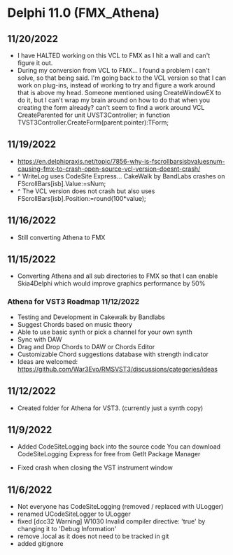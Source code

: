# Delphi 11.0 (FMX_Athena)

## 11/20/2022
- I have HALTED working on this VCL to FMX as I hit a wall and can't figure it out.
- During my conversion from VCL to FMX... I found a problem I can't solve, so that being said.
I'm going back to the VCL version so that I can work on plug-ins, instead of working to try and
figure a work around that is above my head.  Someone mentioned using CreateWindowEX to do it, 
but I can't wrap my brain around on how to do that when you creating the form already?
can't seem to find a work around VCL CreateParented for unit UVST3Controller;
in function TVST3Controller.CreateForm(parent:pointer):TForm;

## 11/19/2022
- https://en.delphipraxis.net/topic/7856-why-is-fscrollbarsisbvaluesnum-causing-fmx-to-crash-open-source-vcl-version-doesnt-crash/
- ^ WriteLog uses CodeSite Express... CakeWalk by BandLabs crashes on FScrollBars[isb].Value:=sNum;
- ^ The VCL version does not cra﻿sh but also uses FScrollBars[isb].Position:=round(100*value); 

## 11/16/2022
- Still converting Athena to FMX

## 11/15/2022
- Converting Athena and all sub directories to FMX so that I can enable Skia4Delphi which would improve graphics performance by 50%

### Athena for VST3 Roadmap 11/12/2022
- Testing and Development in Cakewalk by Bandlabs
- Suggest Chords based on music theory
- Able to use basic synth or pick a channel for your own synth
- Sync with DAW
- Drag and Drop Chords to DAW or Chords Editor
- Customizable Chord suggestions database with strength indicator
- Ideas are welcomed: https://github.com/War3Evo/RMSVST3/discussions/categories/ideas

## 11/12/2022
- Created folder for Athena for VST3.  (currently just a synth copy)

## 11/9/2022
- Added CodeSiteLogging back into the source code
You can download CodeSiteLogging Express for free from GetIt Package Manager

- Fixed crash when closing the VST instrument window

## 11/6/2022
- Not everyone has CodeSiteLogging (removed / replaced with ULogger)
- renamed UCodeSiteLogger to ULogger
- fixed [dcc32 Warning] W1030 Invalid compiler directive: 'true' by changing it to 'Debug Information'
- remove .local as it does not need to be tracked in git
- added gitignore